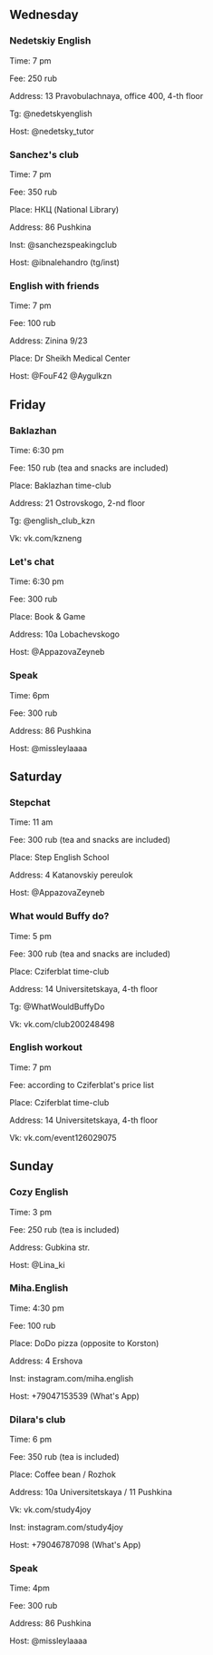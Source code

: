 ## Wednesday

### Nedetskiy English

Time: 7 pm

Fee: 250 rub

Address: 13 Pravobulachnaya, office 400, 4-th floor

Tg: @nedetskyenglish

Host: @nedetsky_tutor

### Sanchez's club

Time: 7 pm

Fee: 350 rub

Place: НКЦ (National Library)

Address: 86 Pushkina

Inst: @sanchezspeakingclub 

Host: @ibnalehandro (tg/inst)

### English with friends

Time: 7 pm

Fee: 100 rub

Address: Zinina 9/23

Place: Dr Sheikh Medical Center

Host: @FouF42 @Aygulkzn

## Friday

### Baklazhan

Time: 6:30 pm

Fee: 150 rub (tea and snacks are included)

Place: Baklazhan time-club

Address: 21 Ostrovskogo, 2-nd floor

Tg: @english_club_kzn

Vk: vk.com/kzneng

### Let's chat

Time: 6:30 pm

Fee: 300 rub 

Place: Book & Game

Address: 10a Lobachevskogo

Host: @AppazovaZeyneb 

### Speak

Time: 6pm

Fee: 300 rub 

Address: 86 Pushkina 

Host: @missleylaaaa

## Saturday

### Stepchat

Time: 11 am

Fee: 300 rub (tea and snacks are included)

Place: Step English School

Address: 4 Katanovskiy pereulok

Host: @AppazovaZeyneb

### What would Buffy do? 

Time: 5 pm

Fee: 300 rub (tea and snacks are included)

Place: Cziferblat time-club

Address: 14 Universitetskaya, 4-th floor

Tg: @WhatWouldBuffyDo

Vk: vk.com/club200248498

### English workout

Time: 7 pm

Fee: according to Cziferblat's price list
 
Place: Cziferblat time-club

Address: 14 Universitetskaya, 4-th floor

Vk: vk.com/event126029075


## Sunday

### Cozy English

Time: 3 pm

Fee: 250 rub (tea is included)

Address: Gubkina str.

Host: @Lina_ki

### Miha.English

Time: 4:30 pm

Fee: 100 rub

Place: DoDo pizza (opposite to Korston)

Address: 4 Ershova 

Inst: instagram.com/miha.english

Host: +79047153539 (What's App)

### Dilara's club

Time: 6 pm

Fee: 350 rub (tea is included)

Place: Coffee bean / Rozhok

Address: 10a Universitetskaya / 11 Pushkina 

Vk: vk.com/study4joy

Inst: instagram.com/study4joy

Host: +79046787098 (What's App)

### Speak

Time: 4pm

Fee: 300 rub 

Address: 86 Pushkina 

Host: @missleylaaaa